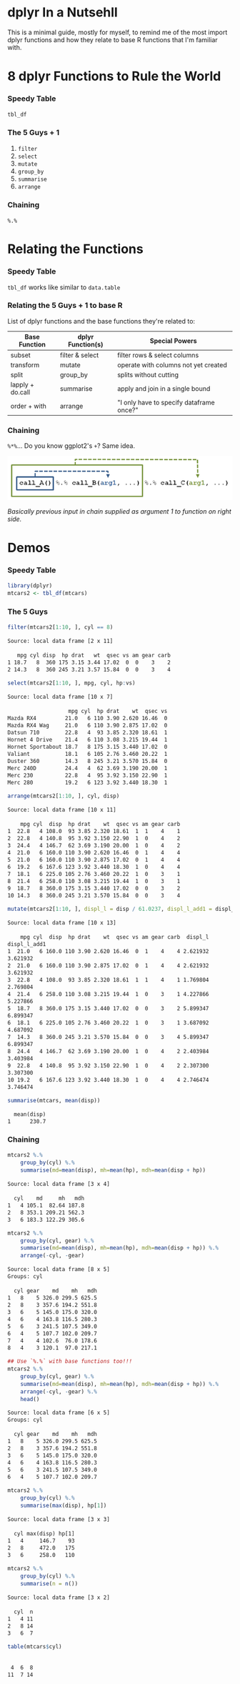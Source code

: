 dplyr In a Nutsehll
===

This is a minimal guide, mostly for myself, to remind me of the most import dplyr functions and how they relate to base R functions that I'm familiar with. 




# 8 dplyr Functions to Rule the World

### Speedy Table

`tbl_df`


### The 5 Guys + 1

1. `filter`
2. `select`
3. `mutate`
4. `group_by`
5. `summarise`
6. `arrange`

### Chaining

`%.%`

# Relating the Functions

### Speedy Table 

`tbl_df` works like similar to `data.table` 

### Relating the 5 Guys + 1 to base R

List of dplyr functions and the base functions they're related to:

Base Function    | dplyr Function(s) | Special Powers
-----------------|-------------------|-----------------------------
subset           |  filter & select  | filter rows & select columns
transform        |  mutate           | operate with columns not yet created
split            |  group_by         | splits without cutting
lapply + do.call |  summarise        | apply and join in a single bound
order + with     |  arrange          | "I only have to specify dataframe once?"

### Chaining

`%*%`... Do you know ggplot2's `+`?  Same idea.  

![](chain.png)

*Basically previous input in chain supplied as argument 1 to function on right side.*

# Demos
### Speedy Table

```r
library(dplyr)
mtcars2 <- tbl_df(mtcars)
```


### The 5 Guys

```r
filter(mtcars2[1:10, ], cyl == 8)
```

```
Source: local data frame [2 x 11]

   mpg cyl disp  hp drat   wt  qsec vs am gear carb
1 18.7   8  360 175 3.15 3.44 17.02  0  0    3    2
2 14.3   8  360 245 3.21 3.57 15.84  0  0    3    4
```

```r
select(mtcars2[1:10, ], mpg, cyl, hp:vs)
```

```
Source: local data frame [10 x 7]

                   mpg cyl  hp drat    wt  qsec vs
Mazda RX4         21.0   6 110 3.90 2.620 16.46  0
Mazda RX4 Wag     21.0   6 110 3.90 2.875 17.02  0
Datsun 710        22.8   4  93 3.85 2.320 18.61  1
Hornet 4 Drive    21.4   6 110 3.08 3.215 19.44  1
Hornet Sportabout 18.7   8 175 3.15 3.440 17.02  0
Valiant           18.1   6 105 2.76 3.460 20.22  1
Duster 360        14.3   8 245 3.21 3.570 15.84  0
Merc 240D         24.4   4  62 3.69 3.190 20.00  1
Merc 230          22.8   4  95 3.92 3.150 22.90  1
Merc 280          19.2   6 123 3.92 3.440 18.30  1
```

```r
arrange(mtcars2[1:10, ], cyl, disp)
```

```
Source: local data frame [10 x 11]

    mpg cyl  disp  hp drat    wt  qsec vs am gear carb
1  22.8   4 108.0  93 3.85 2.320 18.61  1  1    4    1
2  22.8   4 140.8  95 3.92 3.150 22.90  1  0    4    2
3  24.4   4 146.7  62 3.69 3.190 20.00  1  0    4    2
4  21.0   6 160.0 110 3.90 2.620 16.46  0  1    4    4
5  21.0   6 160.0 110 3.90 2.875 17.02  0  1    4    4
6  19.2   6 167.6 123 3.92 3.440 18.30  1  0    4    4
7  18.1   6 225.0 105 2.76 3.460 20.22  1  0    3    1
8  21.4   6 258.0 110 3.08 3.215 19.44  1  0    3    1
9  18.7   8 360.0 175 3.15 3.440 17.02  0  0    3    2
10 14.3   8 360.0 245 3.21 3.570 15.84  0  0    3    4
```

```r
mutate(mtcars2[1:10, ], displ_l = disp / 61.0237, displ_l_add1 = displ_l + 1)
```

```
Source: local data frame [10 x 13]

    mpg cyl  disp  hp drat    wt  qsec vs am gear carb  displ_l displ_l_add1
1  21.0   6 160.0 110 3.90 2.620 16.46  0  1    4    4 2.621932     3.621932
2  21.0   6 160.0 110 3.90 2.875 17.02  0  1    4    4 2.621932     3.621932
3  22.8   4 108.0  93 3.85 2.320 18.61  1  1    4    1 1.769804     2.769804
4  21.4   6 258.0 110 3.08 3.215 19.44  1  0    3    1 4.227866     5.227866
5  18.7   8 360.0 175 3.15 3.440 17.02  0  0    3    2 5.899347     6.899347
6  18.1   6 225.0 105 2.76 3.460 20.22  1  0    3    1 3.687092     4.687092
7  14.3   8 360.0 245 3.21 3.570 15.84  0  0    3    4 5.899347     6.899347
8  24.4   4 146.7  62 3.69 3.190 20.00  1  0    4    2 2.403984     3.403984
9  22.8   4 140.8  95 3.92 3.150 22.90  1  0    4    2 2.307300     3.307300
10 19.2   6 167.6 123 3.92 3.440 18.30  1  0    4    4 2.746474     3.746474
```

```r
summarise(mtcars, mean(disp))
```

```
  mean(disp)
1      230.7
```


### Chaining


```r
mtcars2 %.%
    group_by(cyl) %.%
    summarise(md=mean(disp), mh=mean(hp), mdh=mean(disp + hp))
```

```
Source: local data frame [3 x 4]

  cyl    md     mh   mdh
1   4 105.1  82.64 187.8
2   8 353.1 209.21 562.3
3   6 183.3 122.29 305.6
```

```r
mtcars2 %.%
    group_by(cyl, gear) %.%
    summarise(md=mean(disp), mh=mean(hp), mdh=mean(disp + hp)) %.%
    arrange(-cyl, -gear)
```

```
Source: local data frame [8 x 5]
Groups: cyl

  cyl gear    md    mh   mdh
1   8    5 326.0 299.5 625.5
2   8    3 357.6 194.2 551.8
3   6    5 145.0 175.0 320.0
4   6    4 163.8 116.5 280.3
5   6    3 241.5 107.5 349.0
6   4    5 107.7 102.0 209.7
7   4    4 102.6  76.0 178.6
8   4    3 120.1  97.0 217.1
```

```r
## Use `%.%` with base functions too!!!
mtcars2 %.%
    group_by(cyl, gear) %.%
    summarise(md=mean(disp), mh=mean(hp), mdh=mean(disp + hp)) %.%
    arrange(-cyl, -gear) %.%
	head()
```

```
Source: local data frame [6 x 5]
Groups: cyl

  cyl gear    md    mh   mdh
1   8    5 326.0 299.5 625.5
2   8    3 357.6 194.2 551.8
3   6    5 145.0 175.0 320.0
4   6    4 163.8 116.5 280.3
5   6    3 241.5 107.5 349.0
6   4    5 107.7 102.0 209.7
```

```r
mtcars2 %.%
    group_by(cyl) %.%
    summarise(max(disp), hp[1])
```

```
Source: local data frame [3 x 3]

  cyl max(disp) hp[1]
1   4     146.7    93
2   8     472.0   175
3   6     258.0   110
```

```r
mtcars2 %.%
    group_by(cyl) %.%
    summarise(n = n()) 
```

```
Source: local data frame [3 x 2]

  cyl  n
1   4 11
2   8 14
3   6  7
```

```r
table(mtcars$cyl) 
```

```

 4  6  8 
11  7 14 
```



